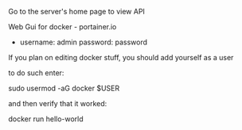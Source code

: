 Go to the server's home page to view API

Web Gui for docker - portainer.io 
- username: admin password: password

If you plan on editing docker stuff,
you should add yourself as a user

to do such enter:

sudo usermod -aG docker $USER

and then verify that it worked:

docker run hello-world